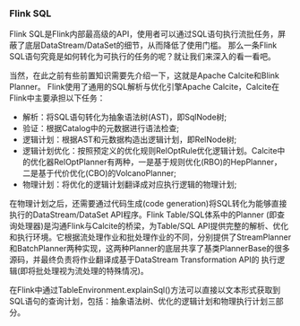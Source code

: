 ### Flink SQL

Flink SQL是Flink内部最高级的API，使用者可以通过SQL语句执行流批任务，屏蔽了底层DataStream/DataSet的细节，从而降低了使用门槛。
那么一条Flink SQL语句究竟是如何转化为可执行的任务的呢？就让我们来深入的看一看吧。

当然，在此之前有些前置知识需要先介绍一下，这就是Apache Calcite和Blink Planner。
Flink使用了通用的SQL解析与优化引擎Apache Calcite，Calcite在Flink中主要承担以下任务：
  * 解析：将SQL语句转化为抽象语法树(AST)，即SqlNode树;
  * 验证：根据Catalog中的元数据进行语法检查;
  * 逻辑计划：根据AST和元数据构造出逻辑计划，即RelNode树;
  * 逻辑计划优化：按照预定义的优化规则RelOptRule优化逻辑计划。Calcite中的优化器RelOptPlanner有两种，一是基于规则优化(RBO)的HepPlanner，
  二是基于代价优化(CBO)的VolcanoPlanner;
  * 物理计划：将优化的逻辑计划翻译成对应执行逻辑的物理计划;

在物理计划之后，还需要通过代码生成(code generation)将SQL转化为能够直接执行的DataStream/DataSet API程序。Flink Table/SQL体系中的Planner
(即查询处理器)是沟通Flink与Calcite的桥梁，为Table/SQL API提供完整的解析、优化和执行环境。它根据流处理作业和批处理作业的不同，分别提供了StreamPlanner
和BatchPlanner两种实现，这两种Planner的底层共享了基类PlannerBase的很多源码，并最终负责将作业翻译成基于DataStream Transformation API的
执行逻辑(即将批处理视为流处理的特殊情况)。

在Flink中通过TableEnvironment.explainSql()方法可以直接以文本形式获取到SQL语句的查询计划，包括：抽象语法树、优化的逻辑计划和物理执行计划三部分。
                                                  
                                                                         